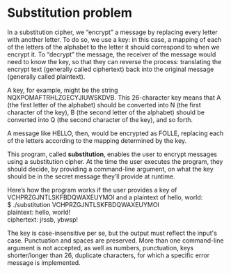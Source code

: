 <h1>Substitution problem</h1>

In a substitution cipher, we “encrypt” a message by replacing every letter with another letter. To do so, we use a key: in this case, a mapping of each of the letters of the alphabet to the letter it should correspond to when we encrypt it. To “decrypt” the message, the receiver of the message would need to know the key, so that they can reverse the process: translating the encrypt text (generally called ciphertext) back into the original message (generally called plaintext).

A key, for example, might be the string NQXPOMAFTRHLZGECYJIUWSKDVB. This 26-character key means that A (the first letter of the alphabet) should be converted into N (the first character of the key), B (the second letter of the alphabet) should be converted into Q (the second character of the key), and so forth.

A message like HELLO, then, would be encrypted as FOLLE, replacing each of the letters according to the mapping determined by the key.

This program, called <b>substitution</b>, enables the user to encrypt messages using a substitution cipher. At the time the user executes the program, they should decide, by providing a command-line argument, on what the key should be in the secret message they’ll provide at runtime.

Here’s how the program works if the user provides a key of VCHPRZGJNTLSKFBDQWAXEUYMOI and a plaintext of hello, world:<br>
$ ./substitution VCHPRZGJNTLSKFBDQWAXEUYMOI<br>
plaintext:  hello, world!<br>
ciphertext: jrssb, ybwsp!<br>

The key is case-insensitive per se, but the output must reflect the input's case. Punctuation and spaces are preserved.
More than one command-line argument is not accepted, as well as numbers, punctuation, keys shorter/longer than 26, duplicate characters, for which a specific error message is implemented.
